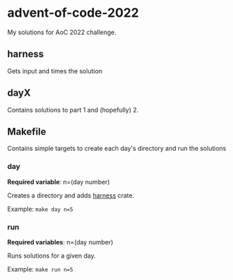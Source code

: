 # advent-of-code-2022

My solutions for AoC 2022 challenge.

## harness

Gets input and times the solution

## dayX

Contains solutions to part 1 and (hopefully) 2.

## Makefile

Contains simple targets to create each day's directory and run the solutions

### day

**Required variable**: n=(day number)

Creates a directory and adds [harness](./harness/) crate.

Example: `make day n=5`

### run

**Required variables**: n=(day number)

Runs solutions for a given day.

Example: `make run n=5`